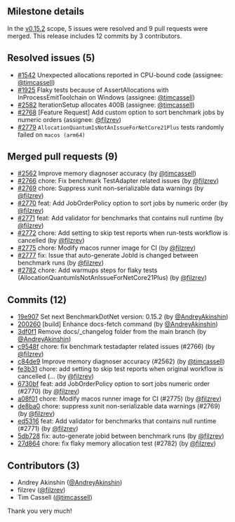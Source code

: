 ## Milestone details

In the [v0.15.2](https://github.com/dotnet/BenchmarkDotNet/issues?q=milestone:v0.15.2) scope, 
5 issues were resolved and 9 pull requests were merged.
This release includes 12 commits by 3 contributors.

## Resolved issues (5)

* [#1542](https://github.com/dotnet/BenchmarkDotNet/issues/1542) Unexpected allocations reported in CPU-bound code (assignee: [@timcassell](https://github.com/timcassell))
* [#1925](https://github.com/dotnet/BenchmarkDotNet/issues/1925) Flaky tests because of AssertAllocations with InProcessEmitToolchain on Windows (assignee: [@timcassell](https://github.com/timcassell))
* [#2582](https://github.com/dotnet/BenchmarkDotNet/issues/2582) IterationSetup allocates 400B (assignee: [@timcassell](https://github.com/timcassell))
* [#2768](https://github.com/dotnet/BenchmarkDotNet/issues/2768) [Feature Request] Add custom option to sort benchmark jobs by numeric orders (assignee: [@filzrev](https://github.com/filzrev))
* [#2779](https://github.com/dotnet/BenchmarkDotNet/issues/2779) `AllocationQuantumIsNotAnIssueForNetCore21Plus` tests randomly failed on `macos (arm64)`

## Merged pull requests (9)

* [#2562](https://github.com/dotnet/BenchmarkDotNet/pull/2562) Improve memory diagnoser accuracy (by [@timcassell](https://github.com/timcassell))
* [#2766](https://github.com/dotnet/BenchmarkDotNet/pull/2766) chore: Fix benchmark TestAdapter related issues (by [@filzrev](https://github.com/filzrev))
* [#2769](https://github.com/dotnet/BenchmarkDotNet/pull/2769) chore: Suppress xunit non-serializable data warnings (by [@filzrev](https://github.com/filzrev))
* [#2770](https://github.com/dotnet/BenchmarkDotNet/pull/2770) feat: Add JobOrderPolicy option to sort jobs by numeric order (by [@filzrev](https://github.com/filzrev))
* [#2771](https://github.com/dotnet/BenchmarkDotNet/pull/2771) feat: Add validator for benchmarks that contains null runtime (by [@filzrev](https://github.com/filzrev))
* [#2772](https://github.com/dotnet/BenchmarkDotNet/pull/2772) chore: Add setting to skip test reports when run-tests workflow is cancelled (by [@filzrev](https://github.com/filzrev))
* [#2775](https://github.com/dotnet/BenchmarkDotNet/pull/2775) chore: Modify macos runner image for CI (by [@filzrev](https://github.com/filzrev))
* [#2777](https://github.com/dotnet/BenchmarkDotNet/pull/2777) fix: Issue that auto-generate JobId  is changed between benchmark runs (by [@filzrev](https://github.com/filzrev))
* [#2782](https://github.com/dotnet/BenchmarkDotNet/pull/2782) chore: Add warmups steps for flaky tests (AllocationQuantumIsNotAnIssueForNetCore21Plus) (by [@filzrev](https://github.com/filzrev))

## Commits (12)

* [19e907](https://github.com/dotnet/BenchmarkDotNet/commit/19e907194e462edc648091ef3c2bb218d6831727) Set next BenchmarkDotNet version: 0.15.2 (by [@AndreyAkinshin](https://github.com/AndreyAkinshin))
* [200260](https://github.com/dotnet/BenchmarkDotNet/commit/200260136816fa7f3f27db5710a5b805be13cb35) [build] Enhance docs-fetch command (by [@AndreyAkinshin](https://github.com/AndreyAkinshin))
* [3df0f1](https://github.com/dotnet/BenchmarkDotNet/commit/3df0f1bf4ede18ccf5744a550832f4ee2d651c5e) Remove docs/_changelog folder from the main branch (by [@AndreyAkinshin](https://github.com/AndreyAkinshin))
* [c9548f](https://github.com/dotnet/BenchmarkDotNet/commit/c9548fa72649c7286555ec9402fbf4893f38cd8c) chore: fix benchmark testadapter related issues (#2766) (by [@filzrev](https://github.com/filzrev))
* [c84de9](https://github.com/dotnet/BenchmarkDotNet/commit/c84de9a0d4af419309743c5f86e765de8d490a90) Improve memory diagnoser accuracy (#2562) (by [@timcassell](https://github.com/timcassell))
* [fe3b31](https://github.com/dotnet/BenchmarkDotNet/commit/fe3b31f2ea254d1fd45a1a85d17aad5e856abdb6) chore: add setting to skip test reports when original workflow is cancelled (... (by [@filzrev](https://github.com/filzrev))
* [6730bf](https://github.com/dotnet/BenchmarkDotNet/commit/6730bf1570bc68e403d17eeaf9749c5f9b0bee24) feat: add JobOrderPolicy option to sort jobs numeric order (#2770) (by [@filzrev](https://github.com/filzrev))
* [a08f01](https://github.com/dotnet/BenchmarkDotNet/commit/a08f01c1a682e3aa7dab92c44d18b5b52a38b062) chore: Modify macos runner image for CI (#2775) (by [@filzrev](https://github.com/filzrev))
* [de8ba0](https://github.com/dotnet/BenchmarkDotNet/commit/de8ba0796cdeab18fd8abc4988864a134f6dae8f) chore: suppress xunit non-serializable data warnings (#2769) (by [@filzrev](https://github.com/filzrev))
* [ed5316](https://github.com/dotnet/BenchmarkDotNet/commit/ed5316b8309c373204a471c57a65e363d399139c) feat: Add validator for benchmarks that contains null runtime (#2771) (by [@filzrev](https://github.com/filzrev))
* [5db728](https://github.com/dotnet/BenchmarkDotNet/commit/5db72844abbfd0ea317397ac3da6f5f4ee24b602) fix: auto-generate jobid between benchmark runs (by [@filzrev](https://github.com/filzrev))
* [27d864](https://github.com/dotnet/BenchmarkDotNet/commit/27d864a41b3d97b46f45cfed747f477b82d718ab) chore: fix flaky memory allocation test (#2782) (by [@filzrev](https://github.com/filzrev))

## Contributors (3)

* Andrey Akinshin ([@AndreyAkinshin](https://github.com/AndreyAkinshin))
* filzrev ([@filzrev](https://github.com/filzrev))
* Tim Cassell ([@timcassell](https://github.com/timcassell))

Thank you very much!

